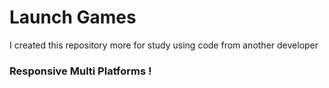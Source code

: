 # Launch Games

I created this repository more for study using code from another developer

### Responsive Multi Platforms !

